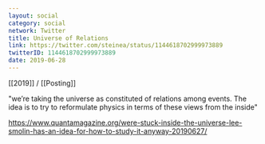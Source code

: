 ```yaml
---
layout: social
category: social
network: Twitter
title: Universe of Relations
link: https://twitter.com/steinea/status/1144618702999973889
twitterID: 1144618702999973889
date: 2019-06-28
---
```


[[2019]] / [[Posting]]

"we’re taking the universe as constituted of relations among events. The idea is to try to reformulate physics in terms of these views from the inside"

<https://www.quantamagazine.org/were-stuck-inside-the-universe-lee-smolin-has-an-idea-for-how-to-study-it-anyway-20190627/>
